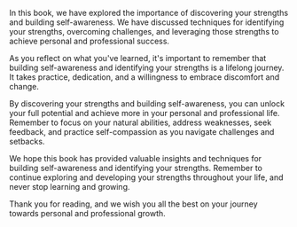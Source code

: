 
In this book, we have explored the importance of discovering your strengths and building self-awareness. We have discussed techniques for identifying your strengths, overcoming challenges, and leveraging those strengths to achieve personal and professional success.

As you reflect on what you've learned, it's important to remember that building self-awareness and identifying your strengths is a lifelong journey. It takes practice, dedication, and a willingness to embrace discomfort and change.

By discovering your strengths and building self-awareness, you can unlock your full potential and achieve more in your personal and professional life. Remember to focus on your natural abilities, address weaknesses, seek feedback, and practice self-compassion as you navigate challenges and setbacks.

We hope this book has provided valuable insights and techniques for building self-awareness and identifying your strengths. Remember to continue exploring and developing your strengths throughout your life, and never stop learning and growing.

Thank you for reading, and we wish you all the best on your journey towards personal and professional growth.
